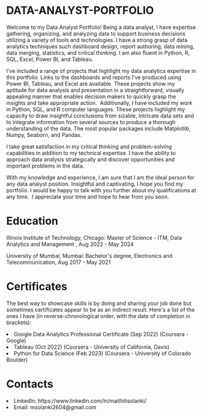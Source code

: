 # DATA-ANALYST-PORTFOLIO
Welcome to my Data Analyst Portfolio!
Being a data analyst, I have expertise gathering, organizing, and analyzing data to support business decisions utilizing a variety of tools and technologies. I have a strong grasp of data analytics techniques such dashboard design, report authoring, data mining, data merging, statistics, and critical thinking. I am also fluent in Python, R, SQL, Excel, Power BI, and Tableau.

I've included a range of projects that highlight my data analytics expertise in this portfolio. Links to the dashboards and reports I've produced using Power BI, Tableau, and Excel are available. These projects show my aptitude for data analysis and presentation in a straightforward, visually appealing manner that enables decision makers to quickly grasp the insights and take appropriate action. 
Additionally, I have included my work in Python, SQL, and R computer languages. These projects highlight my capacity to draw insightful conclusions from sizable, intricate data sets and to integrate information from several sources to produce a thorough understanding of the data. The most popular packages include Matplotlib, Numpy, Seaborn, and Pandas.

I take great satisfaction in my critical thinking and problem-solving capabilities in addition to my technical expertise. I have the ability to approach data analysis strategically and discover opportunities and important problems in the data.

With my knowledge and experience, I am sure that I am the ideal person for any data analyst position. Insightful and captivating, I hope you find my portfolio. I would be happy to talk with you further about my qualifications at any time. 
I appreciate your time and hope to hear from you soon.

<h1>Education</h1>
Illinois Institute of Technology, Chicago: Master of Science - ITM, Data Analytics and Management , Aug 2022 - May 2024

University of Mumbai, Mumbai: Bachelor's degree, Electronics and Telecommunication, Aug 2017 - May 2021


<h1>Certificates</h1>

The best way to showcase skills is by doing and sharing your job done but sometimes certificates appear to be as an indirect result. Here's a list of the ones I have (in reverse-chronological order, with the date of completion in brackets):

<li>Google Data Analytics Professional Certificate (Sep 2022) (Coursera - Google)</li>
<li>Tableau (Oct 2022) (Coursera - University of California, Davis)</li>
<li>Python for Data Science (Feb 2023) (Coursera - University of Colorado Boulder)</li>

<h1>Contacts</h1>
<li>LinkedIn: https://www.linkedin.com/in/maithilisolanki/</li>
<li>Email: msolanki2604@gmail.com</li>
